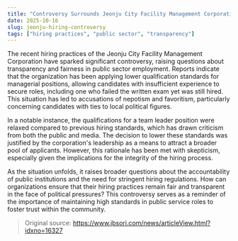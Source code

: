 ```yaml
---
title: "Controversy Surrounds Jeonju City Facility Management Corporation's Hiring Practices"
date: 2025-10-16
slug: jeonju-hiring-controversy
tags: ["hiring practices", "public sector", "transparency"]
---
```


The recent hiring practices of the Jeonju City Facility Management Corporation have sparked significant controversy, raising questions about transparency and fairness in public sector employment. Reports indicate that the organization has been applying lower qualification standards for managerial positions, allowing candidates with insufficient experience to secure roles, including one who failed the written exam yet was still hired. This situation has led to accusations of nepotism and favoritism, particularly concerning candidates with ties to local political figures.

In a notable instance, the qualifications for a team leader position were relaxed compared to previous hiring standards, which has drawn criticism from both the public and media. The decision to lower these standards was justified by the corporation's leadership as a means to attract a broader pool of applicants. However, this rationale has been met with skepticism, especially given the implications for the integrity of the hiring process.

As the situation unfolds, it raises broader questions about the accountability of public institutions and the need for stringent hiring regulations. How can organizations ensure that their hiring practices remain fair and transparent in the face of political pressures? This controversy serves as a reminder of the importance of maintaining high standards in public service roles to foster trust within the community.
> Original source: https://www.jbsori.com/news/articleView.html?idxno=16327